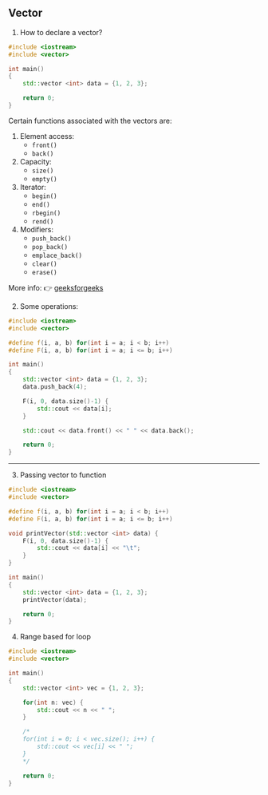 ## Vector

1. How to declare a vector?

```c++
#include <iostream>
#include <vector>

int main()
{
    std::vector <int> data = {1, 2, 3};

    return 0;
}
```

Certain functions associated with the vectors are:

1. Element access:
   - `front()`
   - `back()`
2. Capacity:
   - `size()`
   - `empty()`
3. Iterator:
   - `begin()`
   - `end()`
   - `rbegin()`
   - `rend()`
4. Modifiers:
   - `push_back()`
   - `pop_back()`
   - `emplace_back()`
   - `clear()`
   - `erase()`

More info: 👉 [geeksforgeeks](https://www.geeksforgeeks.org/vector-in-cpp-stl/)

2. Some operations:

```c++
#include <iostream>
#include <vector>

#define f(i, a, b) for(int i = a; i < b; i++)
#define F(i, a, b) for(int i = a; i <= b; i++)

int main()
{
    std::vector <int> data = {1, 2, 3};
    data.push_back(4);

    F(i, 0, data.size()-1) {
        std::cout << data[i];
    }

    std::cout << data.front() << " " << data.back();

    return 0;
}
```

---

3. Passing vector to function

```c++
#include <iostream>
#include <vector>

#define f(i, a, b) for(int i = a; i < b; i++)
#define F(i, a, b) for(int i = a; i <= b; i++)

void printVector(std::vector <int> data) {
    F(i, 0, data.size()-1) {
        std::cout << data[i] << "\t";
    }
}

int main()
{
    std::vector <int> data = {1, 2, 3};
    printVector(data);

    return 0;
}
```

4. Range based for loop

```c++
#include <iostream>
#include <vector>

int main()
{
    std::vector <int> vec = {1, 2, 3};

    for(int n: vec) {
        std::cout << n << " ";
    }

    /*
    for(int i = 0; i < vec.size(); i++) {
        std::cout << vec[i] << " ";
    }
    */

    return 0;
}

```
